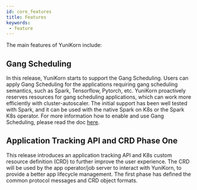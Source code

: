 ```yaml
---
id: core_features
title: Features
keywords:
 - feature
---
```


<!--
Licensed to the Apache Software Foundation (ASF) under one
or more contributor license agreements.  See the NOTICE file
distributed with this work for additional information
regarding copyright ownership.  The ASF licenses this file
to you under the Apache License, Version 2.0 (the
"License"); you may not use this file except in compliance
with the License.  You may obtain a copy of the License at

  http://www.apache.org/licenses/LICENSE-2.0

Unless required by applicable law or agreed to in writing,
software distributed under the License is distributed on an
"AS IS" BASIS, WITHOUT WARRANTIES OR CONDITIONS OF ANY
KIND, either express or implied.  See the License for the
specific language governing permissions and limitations
under the License.
-->

The main features of YuniKorn include:

## Gang Scheduling
In this release, YuniKorn starts to support the Gang Scheduling. Users can apply Gang Scheduling for the applications requiring gang scheduling semantics, such as Spark, Tensorflow, Pytorch, etc. YuniKorn proactively reserves resources for gang scheduling applications, which can work more efficiently with cluster-autoscaler. The initial support has been well tested with Spark, and it can be used with the native Spark on K8s or the Spark K8s operator. For more information how to enable and use Gang Scheduling, please read the doc [here](/docs/user_guide/gang_scheduling).

## Application Tracking API and CRD Phase One
This release introduces an application tracking API and K8s custom resource definition (CRD) to further improve the user experience. The CRD will be used by the app operator/job server to interact with YuniKorn, to provide a better app lifecycle management. The first phase has defined the common protocol messages and CRD object formats.

